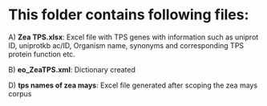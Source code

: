 # This folder contains following files:

A) **Zea TPS.xlsx**: Excel file with TPS genes with information such as uniprot ID, uniprotkb ac/ID, Organism name, synonyms and corresponding TPS protein function etc.

B) **eo_ZeaTPS.xml**: Dictionary created

D) **tps names of zea mays**: Excel file generated after scoping the zea mays corpus

